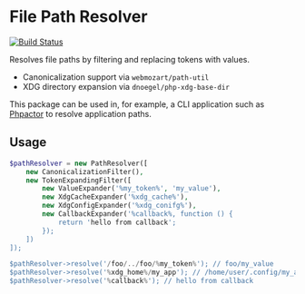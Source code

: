 File Path Resolver
==================

[![Build Status](https://travis-ci.org/phpactor/app-path-resolver.svg?branch=master)](https://travis-ci.org/phpactor/app-path-resolver)

Resolves file paths by filtering and replacing tokens with values.

- Canonicalization support via `webmozart/path-util`
- XDG directory expansion via `dnoegel/php-xdg-base-dir`

This package can be used in, for example, a CLI application such as
[Phpactor](https://github.com/phpactor/phpactor') to resolve application
paths.

Usage
-----

```php
$pathResolver = new PathResolver([
    new CanonicalizationFilter(),
    new TokenExpandingFilter([
        new ValueExpander('%my_token%', 'my_value'),
        new XdgCacheExpander('%xdg_cache%'),
        new XdgConfigExpander('%xdg_conifg%'),
        new CallbackExpander('%callback%, function () {
            return 'hello from callback';
        });
    ])
]);

$pathResolver->resolve('/foo/../foo/%my_token%'); // foo/my_value
$pathResolver->resolve('%xdg_home%/my_app'); // /home/user/.config/my_app
$pathResolver->resolve('%callback%'); // hello from callback
```
